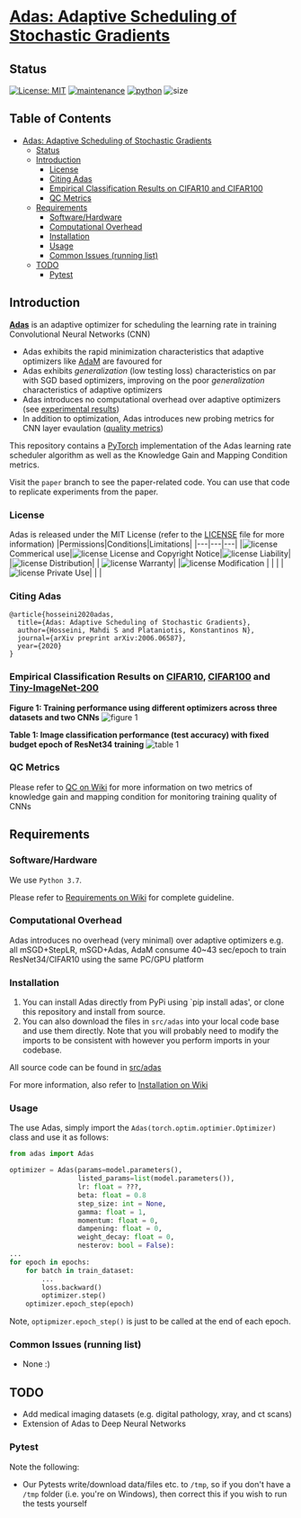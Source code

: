 # [Adas: Adaptive Scheduling of Stochastic Gradients](https://openreview.net/forum?id=qUzxZj13RWY) #
## Status ##
[![License: MIT](https://img.shields.io/badge/License-MIT-yellow.svg)](LICENSE)
[![maintenance](https://img.shields.io/badge/maintained%3F-yes-brightgreen.svg)](https://GitHub.com/Naereen/StrapDown.js/graphs/commit-activity)
[![python](https://img.shields.io/badge/python-v3.7-blue)](https://www.python.org/downloads/release/python-370/)
![size](https://img.shields.io/github/repo-size/mahdihosseini/Adas)

## Table of Contents ##
- [Adas: Adaptive Scheduling of Stochastic Gradients](#adas--adaptive-scheduling-of-stochastic-gradients)
  * [Status](#status)
  * [Introduction](#introduction)
    + [License](#license)
    + [Citing Adas](#citing-adas)
    + [Empirical Classification Results on CIFAR10 and CIFAR100](#empirical-classification-results-on-cifar10-and-cifar100)
    + [QC Metrics](#qc-metrics)
  * [Requirements](#requirements)
    + [Software/Hardware](#software-hardware)
    + [Computational Overhead](#computational-overhead)
    + [Installation](#installation)
    + [Usage](#usage)
    + [Common Issues (running list)](#common-issues--running-list-)
  * [TODO](#todo)
    + [Pytest](#pytest)

## Introduction ##
**[Adas](https://openreview.net/forum?id=qUzxZj13RWY)** is an adaptive optimizer for scheduling the learning rate in training Convolutional Neural Networks (CNN)

- Adas exhibits the rapid minimization characteristics that adaptive optimizers like [AdaM](https://arxiv.org/abs/1412.6980) are favoured for
- Adas exhibits *generalization* (low testing loss) characteristics on par with SGD based optimizers, improving on the poor *generalization* characteristics of adaptive optimizers
- Adas introduces no computational overhead over adaptive optimizers (see [experimental results](#some-experimental-results))
- In addition to optimization, Adas introduces new probing metrics for CNN layer evaulation ([quality metrics](#knowledge-gain-vs-mapping-condition---cnn-quality-metrics))

This repository contains a [PyTorch](https://pytorch.org/) implementation of the Adas learning rate scheduler algorithm as well as the Knowledge Gain and Mapping Condition metrics.

Visit the `paper` branch to see the paper-related code. You can use that code to replicate experiments from the paper.

### License ###
Adas is released under the MIT License (refer to the [LICENSE](LICENSE) file for more information)
|Permissions|Conditions|Limitations|
|---|---|---|
|![license](https://img.shields.io/badge/-%20-brightgreen) Commerical use|![license](https://img.shields.io/badge/-%20-blue) License and Copyright Notice|![license](https://img.shields.io/badge/-%20-red) Liability|
|![license](https://img.shields.io/badge/-%20-brightgreen) Distribution| | ![license](https://img.shields.io/badge/-%20-red) Warranty|
|![license](https://img.shields.io/badge/-%20-brightgreen) Modification | | |
|![license](https://img.shields.io/badge/-%20-brightgreen) Private Use| | |

### Citing Adas ###
```text
@article{hosseini2020adas,
  title={Adas: Adaptive Scheduling of Stochastic Gradients},
  author={Hosseini, Mahdi S and Plataniotis, Konstantinos N},
  journal={arXiv preprint arXiv:2006.06587},
  year={2020}
}
```
### Empirical Classification Results on [CIFAR10](https://www.cs.toronto.edu/~kriz/cifar.html), [CIFAR100](https://www.cs.toronto.edu/~kriz/cifar.html) and [Tiny-ImageNet-200](http://cs231n.stanford.edu/tiny-imagenet-200.zip) ###

**Figure 1: Training performance using different optimizers across three datasets and two CNNs**
![figure 1](figures/main_results.png)


**Table 1: Image classification performance (test accuracy) with fixed budget epoch of ResNet34 training**
![table 1](figures/tabular_results.png)

### QC Metrics ###
Please refer to [QC on Wiki](https://github.com/mahdihosseini/Adas/wiki/On-Quality-Metrics) for more information on two metrics of knowledge gain and mapping condition for monitoring training quality of CNNs

## Requirements ##
### Software/Hardware ###
We use `Python 3.7`.

Please refer to [Requirements on Wiki](https://github.com/mahdihosseini/Adas/wiki/On-Installation-Requirements) for complete guideline.

### Computational Overhead ###
Adas introduces no overhead (very minimal) over adaptive optimizers e.g. all mSGD+StepLR, mSGD+Adas, AdaM consume 40~43 sec/epoch to train ResNet34/CIFAR10 using the same PC/GPU platform

### Installation ###
1. You can install Adas directly from PyPi using `pip install adas', or clone this repository and install from source.
2. You can also download the files in `src/adas` into your local code base and use them directly. Note that you will probably need to modify the imports to be consistent with however you perform imports in your codebase.

All source code can be found in [src/adas](src/adas)

For more information, also refer to [Installation on Wiki](https://github.com/mahdihosseini/Adas/wiki/On-Package-Installation)


### Usage ###
The use Adas, simply import the `Adas(torch.optim.optimier.Optimizer)` class and use it as follows:
```Python
from adas import Adas

optimizer = Adas(params=model.parameters(),
                 listed_params=list(model.parameters()),
                 lr: float = ???,
                 beta: float = 0.8
                 step_size: int = None,
                 gamma: float = 1,
                 momentum: float = 0,
                 dampening: float = 0,
                 weight_decay: float = 0,
                 nesterov: bool = False):
...
for epoch in epochs:
    for batch in train_dataset:
        ...
        loss.backward()
        optimizer.step()
    optimizer.epoch_step(epoch)
```
Note, `optipmizer.epoch_step()` is just to be called at the end of each epoch.
### Common Issues (running list) ###
- None :)

## TODO ###
- Add medical imaging datasets (e.g. digital pathology, xray, and ct scans)
- Extension of Adas to Deep Neural Networks

### Pytest ###
Note the following:
- Our Pytests write/download data/files etc. to `/tmp`, so if you don't have a `/tmp` folder (i.e. you're on Windows), then correct this if you wish to run the tests yourself
